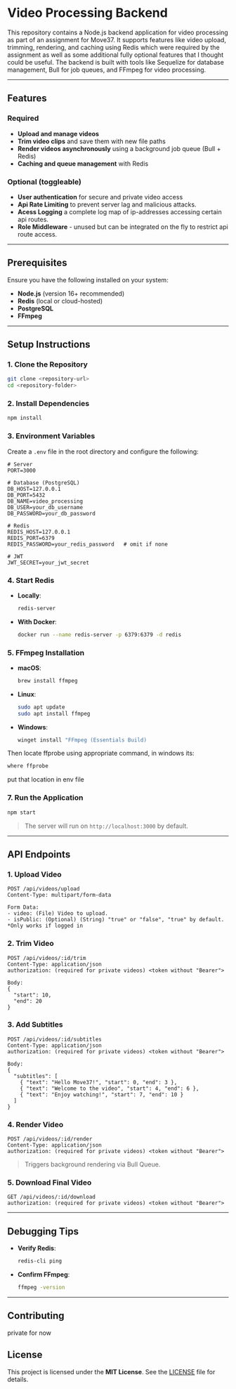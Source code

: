 # Video Processing Backend

This repository contains a Node.js backend application for video processing as part of an assignment for Move37. It supports features like video upload, trimming, rendering, and caching using Redis which were required by the assignment as well as some additional fully optional features that I thought could be useful. The backend is built with tools like Sequelize for database management, Bull for job queues, and FFmpeg for video processing.

---

## Features

### Required

- **Upload and manage videos**
- **Trim video clips** and save them with new file paths
- **Render videos asynchronously** using a background job queue (Bull + Redis)
- **Caching and queue management** with Redis

### Optional (toggleable)

- **User authentication** for secure and private video access
- **Api Rate Limiting** to prevent server lag and malicious attacks.
- **Acess Logging** a complete log map of ip-addresses accessing certain api routes.
- **Role Middleware** - unused but can be integrated on the fly to restrict api route access.

---

## Prerequisites

Ensure you have the following installed on your system:

- **Node.js** (version 16+ recommended)  
- **Redis** (local or cloud-hosted)  
- **PostgreSQL**  
- **FFmpeg**

---

## Setup Instructions

### 1. Clone the Repository

```bash
git clone <repository-url>
cd <repository-folder>
```

### 2. Install Dependencies

```bash
npm install
```

### 3. Environment Variables

Create a `.env` file in the root directory and configure the following:

```env
# Server
PORT=3000

# Database (PostgreSQL)
DB_HOST=127.0.0.1
DB_PORT=5432
DB_NAME=video_processing
DB_USER=your_db_username
DB_PASSWORD=your_db_password

# Redis
REDIS_HOST=127.0.0.1
REDIS_PORT=6379
REDIS_PASSWORD=your_redis_password   # omit if none

# JWT
JWT_SECRET=your_jwt_secret
```

### 4. Start Redis

- **Locally**:

  ```bash
  redis-server
  ```

- **With Docker**:

  ```bash
  docker run --name redis-server -p 6379:6379 -d redis
  ```

### 5. FFmpeg Installation

- **macOS**:  
  ```bash
  brew install ffmpeg
  ```

- **Linux**:  
  ```bash
  sudo apt update
  sudo apt install ffmpeg
  ```

- **Windows**:  
  ```bash
  winget install "FFmpeg (Essentials Build)
  ```
Then locate ffprobe using appropriate command, in windows its:
  ```bash
  where ffprobe
  ```
put that location in env file


### 7. Run the Application

```bash
npm start
```

> The server will run on `http://localhost:3000` by default.

---

## API Endpoints

### 1. **Upload Video**

```http
POST /api/videos/upload
Content-Type: multipart/form-data

Form Data:
- video: (File) Video to upload.
- isPublic: (Optional) (String) "true" or "false", "true" by default. *Only works if logged in
```

### 2. **Trim Video**

```http
POST /api/videos/:id/trim
Content-Type: application/json
authorization: (required for private videos) <token without "Bearer">

Body:
{
  "start": 10,
  "end": 20
}
```

### 3. **Add Subtitles**

```http
POST /api/videos/:id/subtitles
Content-Type: application/json
authorization: (required for private videos) <token without "Bearer">

Body:
{
  "subtitles": [
    { "text": "Hello Move37!", "start": 0, "end": 3 },
    { "text": "Welcome to the video", "start": 4, "end": 6 },
    { "text": "Enjoy watching!", "start": 7, "end": 10 }
  ]
}
```

### 4. **Render Video**

```http
POST /api/videos/:id/render
Content-Type: application/json
authorization: (required for private videos) <token without "Bearer">
```

> Triggers background rendering via Bull Queue.

### 5. **Download Final Video**

```http
GET /api/videos/:id/download
authorization: (required for private videos) <token without "Bearer">
```

---

## Debugging Tips

- **Verify Redis**:  
  ```bash
  redis-cli ping
  ```
- **Confirm FFmpeg**:  
  ```bash
  ffmpeg -version
  ```

---

## Contributing

private for now

## License

This project is licensed under the **MIT License**. See the [LICENSE](LICENSE) file for details.
